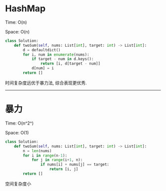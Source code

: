 # HashMap

Time: O(n)

Space: O(n)

```python
class Solution:
    def twoSum(self, nums: List[int], target: int) -> List[int]:
        d = defaultdict()
        for i, num in enumerate(nums):
            if target - num in d.keys():
                return [i, d[target - num]]
            d[num] = i
        return []
```

时间复杂度远优于暴力法, 综合表现更优秀.

---

# 暴力

Time: O(n^2^)

Space: O(1)

```python
class Solution:
    def twoSum(self, nums: List[int], target: int) -> List[int]:
        n = len(nums)
        for i in range(n-1):
            for j in range(i+1, n):
                if nums[i] + nums[j] == target:
                    return [i, j]
        return []
```

空间复杂度小